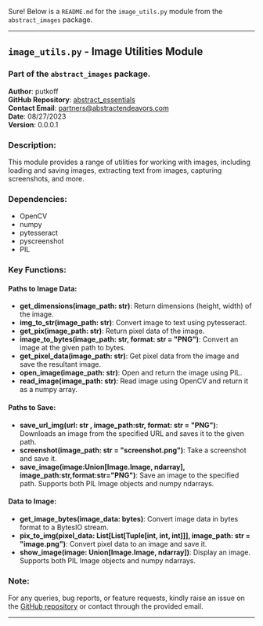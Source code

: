 Sure! Below is a `README.md` for the `image_utils.py` module from the `abstract_images` package.

---

## `image_utils.py` - Image Utilities Module
### Part of the `abstract_images` package.

**Author**: putkoff  
**GitHub Repository**: [abstract_essentials](https://github.com/AbstractEndeavors/abstract_essentials/tree/main/abstract_images)  
**Contact Email**: [partners@abstractendeavors.com](mailto:partners@abstractendeavors.com)  
**Date**: 08/27/2023  
**Version**: 0.0.0.1  

### Description:
This module provides a range of utilities for working with images, including loading and saving images, extracting text from images, capturing screenshots, and more.

### Dependencies:
- OpenCV
- numpy
- pytesseract
- pyscreenshot
- PIL

### Key Functions:

#### Paths to Image Data:

- **get_dimensions(image_path: str)**: Return dimensions (height, width) of the image.
- **img_to_str(image_path: str)**: Convert image to text using pytesseract.
- **get_pix(image_path: str)**: Return pixel data of the image.
- **image_to_bytes(image_path: str, format: str = "PNG")**: Convert an image at the given path to bytes.
- **get_pixel_data(image_path: str)**: Get pixel data from the image and save the resultant image.
- **open_image(image_path: str)**: Open and return the image using PIL.
- **read_image(image_path: str)**: Read image using OpenCV and return it as a numpy array.

#### Paths to Save:

- **save_url_img(url: str , image_path:str, format: str = "PNG")**: Downloads an image from the specified URL and saves it to the given path.
- **screenshot(image_path: str = "screenshot.png")**: Take a screenshot and save it.
- **save_image(image:Union[Image.Image, ndarray], image_path:str,format:str="PNG")**: Save an image to the specified path. Supports both PIL Image objects and numpy ndarrays.

#### Data to Image:

- **get_image_bytes(image_data: bytes)**: Convert image data in bytes format to a BytesIO stream.
- **pix_to_img(pixel_data: List[List[Tuple[int, int, int]]], image_path: str = "image.png")**: Convert pixel data to an image and save it.
- **show_image(image: Union[Image.Image, ndarray])**: Display an image. Supports both PIL Image objects and numpy ndarrays.


### Note:
For any queries, bug reports, or feature requests, kindly raise an issue on the [GitHub repository](https://github.com/AbstractEndeavors/abstract_essentials/tree/main/abstract_images) or contact through the provided email.

---



